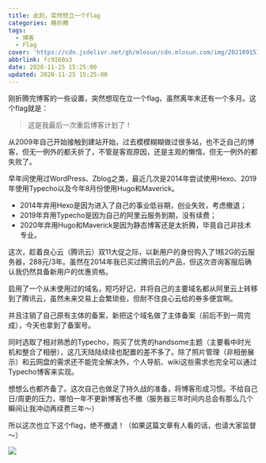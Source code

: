```yaml
---
title: 此刻，突然想立一个flag
categories: 瞎折腾
tags:
  - 博客
  - Flag
cover: 'https://cdn.jsdelivr.net/gh/mlosun/cdn.mlosun.com/img/202109151757677.jpeg'
abbrlink: fc9160a3
date: 2020-11-25 15:25:00
updated: 2020-11-25 15:25:00
---
```

刚折腾完博客的一些设置，突然想现在立一个flag，虽然离年末还有一个多月。这个flag就是：

> 这是我最后一次重启博客计划了！

从2009年自己开始接触到建站开始，过去模模糊糊做过很多站，也不乏自己的博客，但无一例外的都夭折了，不管是客观原因，还是主观的懒惰，但无一例外的都失败了。

早年间使用过WordPress、Zblog之类，最近几次是2014年尝试使用Hexo、2019年使用Typecho以及今年8月份使用Hugo和Maverick。

- 2014年弃用Hexo是因为进入了自己的事业低谷期，创业失败，考虑撤退；
- 2019年弃用Typecho是因为自己的阿里云服务到期，没有续费；
- 2020年弃用Hugo和Maverick是因为静态博客还是太折腾，毕竟自己非技术专业。

这次，趁着良心云（腾讯云）双11大促之际，以新用户的身份购入了1核2G的云服务器，288元/3年。虽然在2014年我已买过腾讯云的产品，但这次咨询客服后确认我仍然具备新用户的优惠资格。

启用了一个从未使用过的域名，短巧好记，并将自己的主要域名都从阿里云上转移到了腾讯云，虽然未来交易上会繁琐些，但耐不住良心云给的券多便宜啊。

并且注销了自己原有主体的备案，新把这个域名做了主体备案（前后不到一周完成），今天也拿到了备案号。

同时选取了相对熟悉的Typecho，购买了优秀的handsome主题（主要看中时光机和整合了相册），这几天陆陆续续也配置的差不多了。除了照片管理（非相册展示）和云网盘的需求还不能完全解决外，个人导航、wiki这些需求也完全可以通过Typecho博客来实现。

想想么也都齐备了。这次自己也做足了持久战的准备，将博客形成习惯。不给自己日/周更的压力，哪怕一年不更新博客也不撤（服务器三年时间内总会有那么几个瞬间让我冲动再续费三年～）

所以这次也立下这个flag，绝不撤退！（如果这篇文章有人看的话，也请大家监督～）

![](https://cdn.jsdelivr.net/gh/mlosun/cdn.mlosun.com/img/202109151757677.jpeg)